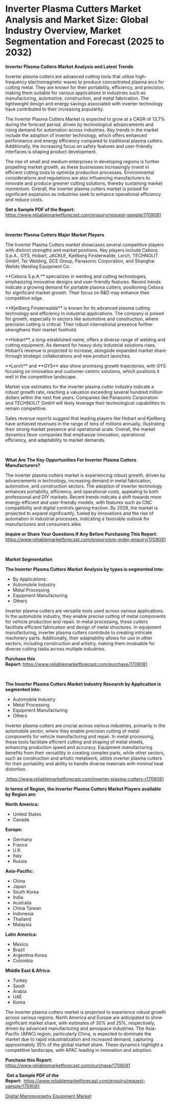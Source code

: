 <p><h1>Inverter Plasma Cutters Market Analysis and Market Size: Global Industry Overview, Market Segmentation and Forecast (2025 to 2032)</h1></p><p><strong>Inverter Plasma Cutters Market Analysis and Latest Trends</strong></p>
<p><p>Inverter plasma cutters are advanced cutting tools that utilize high-frequency electromagnetic waves to produce concentrated plasma arcs for cutting metal. They are known for their portability, efficiency, and precision, making them suitable for various applications in industries such as manufacturing, automotive, construction, and metal fabrication. The lightweight design and energy savings associated with inverter technology have contributed to their increasing popularity.</p><p>The Inverter Plasma Cutters Market is expected to grow at a CAGR of 13.7% during the forecast period, driven by technological advancements and rising demand for automation across industries. Key trends in the market include the adoption of inverter technology, which offers enhanced performance and energy efficiency compared to traditional plasma cutters. Additionally, the increasing focus on safety features and user-friendly interfaces is shaping product development.</p><p>The rise of small and medium enterprises in developing regions is further propelling market growth, as these businesses increasingly invest in efficient cutting tools to optimize production processes. Environmental considerations and regulations are also influencing manufacturers to innovate and produce greener cutting solutions, thereby sustaining market momentum. Overall, the inverter plasma cutters market is poised for significant expansion as industries seek to enhance operational efficiency and reduce costs.</p></p>
<p><strong>Get a Sample PDF of the Report:&nbsp;</strong> <a href="https://www.reliablemarketforecast.com/enquiry/request-sample/1709081?utm_campaign=2320&utm_medium=2&utm_source=Github&utm_content=ia&utm_term=11042025&utm_id=inverter-plasma-cutters">https://www.reliablemarketforecast.com/enquiry/request-sample/1709081</a></p>
<p>&nbsp;</p>
<p><strong>Inverter Plasma Cutters Major Market Players</strong></p>
<p><p>The Inverter Plasma Cutters market showcases several competitive players with distinct strengths and market positions. Key players include Cebora S.p.A., GYS, Hobart, JACKLE, Kjellberg Finsterwalde, Lorch, TECHNOLIT GmbH, Ter Welding, GCE Group, Panasonic Corporation, and Shanghai Welldo Welding Equipment Co.</p><p>**Cebora S.p.A.** specializes in welding and cutting technologies, emphasizing innovative designs and user-friendly features. Recent trends indicate a growing demand for portable plasma cutters, positioning Cebora for significant market growth. Their focus on R&D may enhance their competitive edge.</p><p>**Kjellberg Finsterwalde** is known for its advanced plasma cutting technology and efficiency in industrial applications. The company is poised for growth, especially in sectors like automotive and construction, where precision cutting is critical. Their robust international presence further strengthens their market foothold.</p><p>**Hobart**, a long-established name, offers a diverse range of welding and cutting equipment. As demand for heavy-duty industrial solutions rises, Hobart’s revenue is projected to increase, alongside expanded market share through strategic collaborations and new product launches.</p><p>**Lorch** and **GYS** also show promising growth trajectories, with GYS focusing on innovation and customer-centric solutions, which positions it well in the competitive landscape.</p><p>Market size estimates for the inverter plasma cutter industry indicate a robust growth rate, reaching a valuation exceeding several hundred million dollars within the next five years. Companies like Panasonic Corporation and TECHNOLIT GmbH will likely leverage their technological capabilities to remain competitive.</p><p>Sales revenue reports suggest that leading players like Hobart and Kjellberg have achieved revenues in the range of tens of millions annually, illustrating their strong market presence and operational scale. Overall, the market dynamics favor companies that emphasize innovation, operational efficiency, and adaptability to market demands.</p></p>
<p>&nbsp;</p>
<p><strong>What Are The Key Opportunities For Inverter Plasma Cutters Manufacturers?</strong></p>
<p><p>The inverter plasma cutters market is experiencing robust growth, driven by advancements in technology, increasing demand in metal fabrication, automotive, and construction sectors. The adoption of inverter technology enhances portability, efficiency, and operational costs, appealing to both professional and DIY markets. Recent trends indicate a shift towards more energy-efficient and user-friendly models, with features such as CNC compatibility and digital controls gaining traction. By 2028, the market is projected to expand significantly, fueled by innovations and the rise of automation in industrial processes, indicating a favorable outlook for manufacturers and consumers alike.</p></p>
<p><strong>Inquire or Share Your Questions If Any Before Purchasing This Report:</strong> <a href="https://www.reliablemarketforecast.com/enquiry/pre-order-enquiry/1709081?utm_campaign=2320&utm_medium=2&utm_source=Github&utm_content=ia&utm_term=11042025&utm_id=inverter-plasma-cutters">https://www.reliablemarketforecast.com/enquiry/pre-order-enquiry/1709081</a></p>
<p>&nbsp;</p>
<p><strong>Market Segmentation</strong></p>
<p><strong>The Inverter Plasma Cutters Market Analysis by types is segmented into:</strong></p>
<p><ul><li>By Applications:</li><li>Automobile Industry</li><li>Metal Processing</li><li>Equipment Manufacturing</li><li>Others</li></ul></p>
<p><p>Inverter plasma cutters are versatile tools used across various applications. In the automobile industry, they enable precise cutting of metal components for vehicle production and repair. In metal processing, these cutters facilitate efficient fabrication and design of metal structures. In equipment manufacturing, inverter plasma cutters contribute to creating intricate machinery parts. Additionally, their adaptability allows for use in other sectors, including construction and artistry, making them invaluable for diverse cutting tasks across multiple industries.</p></p>
<p><strong>Purchase this Report:&nbsp;</strong><a href="https://www.reliablemarketforecast.com/purchase/1709081?utm_campaign=2320&utm_medium=2&utm_source=Github&utm_content=ia&utm_term=11042025&utm_id=inverter-plasma-cutters">https://www.reliablemarketforecast.com/purchase/1709081</a></p>
<p>&nbsp;</p>
<p><strong>The Inverter Plasma Cutters Market Industry Research by Application is segmented into:</strong></p>
<p><ul><li>Automobile Industry</li><li>Metal Processing</li><li>Equipment Manufacturing</li><li>Others</li></ul></p>
<p><p>Inverter plasma cutters are crucial across various industries, primarily in the automobile sector, where they enable precision cutting of metal components for vehicle manufacturing and repair. In metal processing, these tools facilitate efficient cutting and shaping of metal sheets, enhancing production speed and accuracy. Equipment manufacturing benefits from their versatility in creating complex parts, while other sectors, such as construction and artistic metalwork, utilize inverter plasma cutters for their portability and ability to handle diverse materials with minimal heat distortion.</p></p>
<p><a href="https://www.reliablemarketforecast.com/inverter-plasma-cutters-r1709081?utm_campaign=2320&utm_medium=2&utm_source=Github&utm_content=ia&utm_term=11042025&utm_id=inverter-plasma-cutters">&nbsp;https://www.reliablemarketforecast.com/inverter-plasma-cutters-r1709081</a></p>
<p><strong>In terms of Region, the Inverter Plasma Cutters Market Players available by Region are:</strong></p>
<p>
    <p> <strong> North America: </strong>
        <ul>
            <li>United States</li>
            <li>Canada</li>
        </ul>
        </p> 
    <p> <strong> Europe: </strong>
        <ul>
            <li>Germany</li>
            <li>France</li>
            <li>U.K.</li>
            <li>Italy</li>
            <li>Russia</li>
        </ul>
        </p> 
    <p> <strong> Asia-Pacific: </strong>
        <ul>
            <li>China</li>
            <li>Japan</li>
            <li>South Korea</li>
            <li>India</li>
            <li>Australia</li>
            <li>China Taiwan</li>
            <li>Indonesia</li>
            <li>Thailand</li>
            <li>Malaysia</li>
        </ul>
        </p> 
    <p> <strong> Latin America: </strong>
        <ul>
            <li>Mexico</li>
            <li>Brazil</li>
            <li>Argentina Korea</li>
            <li>Colombia</li>
        </ul>
        </p> 
    <p> <strong> Middle East & Africa: </strong>
        <ul>
            <li>Turkey</li>
            <li>Saudi</li>
            <li>Arabia</li>
            <li>UAE</li>
            <li>Korea</li>
        </ul>
    </p>
    </p>
<p><p>The inverter plasma cutters market is projected to experience robust growth across various regions. North America and Europe are anticipated to show significant market share, with estimates of 30% and 25%, respectively, driven by advanced manufacturing and aerospace industries. The Asia-Pacific (APAC) region, particularly China, is expected to dominate the market due to rapid industrialization and increased demand, capturing approximately 35% of the global market share. These dynamics highlight a competitive landscape, with APAC leading in innovation and adoption.</p></p>
<p><strong>Purchase this Report: </strong><a href="https://www.reliablemarketforecast.com/purchase/1709081?utm_campaign=2320&utm_medium=2&utm_source=Github&utm_content=ia&utm_term=11042025&utm_id=inverter-plasma-cutters">https://www.reliablemarketforecast.com/purchase/1709081</a></p>
<p>&nbsp;<strong>Get a Sample PDF of the Report:&nbsp;&nbsp;</strong><a href="https://www.reliablemarketforecast.com/enquiry/request-sample/1709081?utm_campaign=2320&utm_medium=2&utm_source=Github&utm_content=ia&utm_term=11042025&utm_id=inverter-plasma-cutters">https://www.reliablemarketforecast.com/enquiry/request-sample/1709081</a></p>
<p><strong></strong></p>
<p><p><a href="https://github.com/iontahoehlct/Market-Research-Report-List-1/blob/main/digital-mammography-equipment-market.md?utm_campaign=2320&utm_medium=2&utm_source=Github&utm_content=ia&utm_term=11042025&utm_id=inverter-plasma-cutters">Digital Mammography Equipment Market</a></p></p>